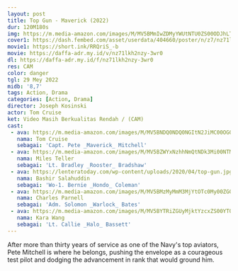 ```yaml
---
layout: post
title: Top Gun - Maverick (2022)
dur: 120M180s
img: https://m.media-amazon.com/images/M/MV5BMmIwZDMyYWUtNTU0ZS00ODJhLTg2ZmEtMTk5ZmYzODcxODYxXkEyXkFqcGdeQXVyMTEyMjM2NDc2._V1_.jpg
cover1: https://dash.fembed.com/asset/userdata/404660/poster/n/z7/nz71lkh2nzy-3wr0.png?v=1654105575
movie1: https://short.ink/RRQriS_-b
movie: https://daffa-adr.my.id/v/nz71lkh2nzy-3wr0
dl: https://daffa-adr.my.id/f/nz71lkh2nzy-3wr0
res: CAM
color: danger
tgl: 29 Mey 2022
midb: '8,7'
tags: Action, Drama
categories: [Action, Drama]
director: Joseph Kosinski
actor: Tom Cruise
ket: Video Masih Berkualitas Rendah / (CAM)
cast:
 - ava: https://m.media-amazon.com/images/M/MV5BNDQ0NDQ0NGItN2JiMC00OGQ1LWEzMTgtNzkyMmQyYTg2ODJkXkEyXkFqcGdeQXVyNjczOTE0MzM@._V1_SY100_CR25,0,100,100_AL_.jpg
   nama: Tom Cruise
   sebagai: 'Capt. Pete _Maverick_ Mitchell'
 - ava: https://m.media-amazon.com/images/M/MV5BZWYxNzhhNmQtNDk3Mi00NTMwLTg4ZTItMTQ3ZjA3Yzc5NWJjXkEyXkFqcGdeQXVyMTkxNjUyNQ@@._V1_SY100_CR25,0,100,100_AL_.jpg
   nama: Miles Teller
   sebagai: 'Lt. Bradley _Rooster_ Bradshaw'
 - ava: https://lenteratoday.com/wp-content/uploads/2020/04/top-gun.jpg
   nama: Bashir Salahuddin
   sebagai: 'Wo-1. Bernie _Hondo_ Coleman'
 - ava: https://m.media-amazon.com/images/M/MV5BMzMyMmM3MjYtOTc0My00ZGQ5LTk1MzktYTI0Y2E5ODkzY2Y5XkEyXkFqcGdeQXVyMjk3NTUyOTc@._V1_SY100_CR34,0,100,100_AL_.jpg
   nama: Charles Parnell
   sebagai: 'Adm. Solomon _Warlock_ Bates'
 - ava: https://m.media-amazon.com/images/M/MV5BYTRiZGUyMjktYzcxZS00YTQyLWIzZGUtZDcwOGY0NjE2NTVmXkEyXkFqcGdeQXVyOTEyOTM2MjU@._V1_SY100_CR55,0,100,100_AL_.jpg
   nama: Kara Wang
   sebagai: 'Lt. Callie _Halo_ Bassett'
---
```


After more than thirty years of service as one of the Navy's top aviators, Pete Mitchell is where he belongs, pushing the envelope as a courageous test pilot and dodging the advancement in rank that would ground him.
